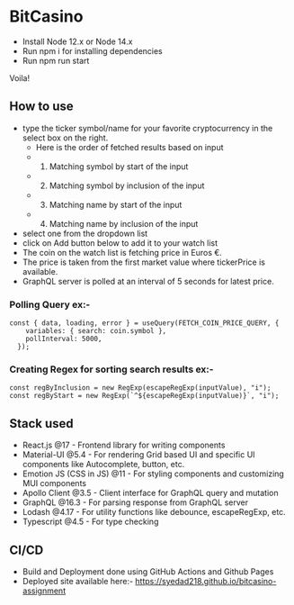 # BitCasino

- Install Node 12.x or Node 14.x
- Run npm i for installing dependencies
- Run npm run start

Voila!

## How to use

- type the ticker symbol/name for your favorite cryptocurrency in the select box on the right.
  - Here is the order of fetched results based on input
  - 1. Matching symbol by start of the input
  - 2. Matching symbol by inclusion of the input
  - 3. Matching name by start of the input
  - 4. Matching name by inclusion of the input
- select one from the dropdown list
- click on Add button below to add it to your watch list
- The coin on the watch list is fetching price in Euros €.
- The price is taken from the first market value where tickerPrice is available.
- GraphQL server is polled at an interval of 5 seconds for latest price.

### Polling Query ex:-

```
const { data, loading, error } = useQuery(FETCH_COIN_PRICE_QUERY, {
    variables: { search: coin.symbol },
    pollInterval: 5000,
  });
```

### Creating Regex for sorting search results ex:-

```
const regByInclusion = new RegExp(escapeRegExp(inputValue), "i");
const regByStart = new RegExp(`^${escapeRegExp(inputValue)}`, "i");
```

## Stack used

- React.js @17 - Frontend library for writing components
- Material-UI @5.4 - For rendering Grid based UI and specific UI components like Autocomplete, button, etc.
- Emotion JS (CSS in JS) @11 - For styling components and customizing MUI components
- Apollo Client @3.5 - Client interface for GraphQL query and mutation
- GraphQL @16.3 - For parsing response from GraphQL server
- Lodash @4.17 - For utility functions like debounce, escapeRegExp, etc.
- Typescript @4.5 - For type checking

## CI/CD

- Build and Deployment done using GitHub Actions and Github Pages
- Deployed site available here:- https://syedad218.github.io/bitcasino-assignment
